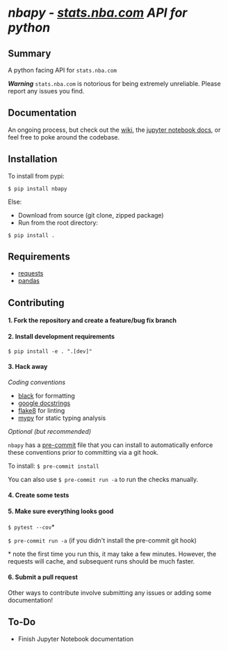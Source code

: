 # *nbapy - [stats.nba.com](https://stats.nba.com) API for python*

## Summary
A python facing API for `stats.nba.com`

***Warning*** `stats.nba.com` is notorious for being extremely unreliable. Please report any issues you find.

## Documentation
An ongoing process, but check out the [wiki](https://github.com/jtpavlock/nbapy/wiki), the [jupyter notebook docs](https://github.com/jtpavlock/nbapy/tree/master/docs/), or feel free to poke around the codebase.

## Installation
To install from pypi:

```
$ pip install nbapy
```

Else:
- Download from source (git clone, zipped package)
- Run from the root directory:

```
$ pip install .
```

## Requirements
- [requests](http://www.python-requests.org/en/latest/)
- [pandas](https://pandas.pydata.org/)

## Contributing
#### 1. Fork the repository and create a feature/bug fix branch

#### 2. Install development requirements
`$ pip install -e . ".[dev]"`

#### 3. Hack away

*Coding conventions*

* [black](https://github.com/psf/black) for formatting
* [google docstrings](https://google.github.io/styleguide/pyguide.html#38-comments-and-docstrings)
* [flake8](https://flake8.pycqa.org/en/latest/index.html#quickstart) for linting
* [mypy](http://mypy-lang.org/) for static typing analysis

*Optional (but recommended)*

`nbapy` has a [pre-commit](https://pre-commit.com/) file that you can install to automatically enforce these conventions prior to committing via a git hook.

To install: `$ pre-commit install`

You can also use `$ pre-commit run -a` to run the checks manually.

#### 4. Create some tests

#### 5. Make sure everything looks good
`$ pytest --cov`* 

`$ pre-commit run -a` (if you didn't install the pre-commit git hook)

\* note the first time you run this, it may take a few minutes. However, the requests will cache, and subsequent runs should be much faster.

#### 6. Submit a pull request

Other ways to contribute involve submitting any issues or adding some documentation!

## To-Do
- Finish Jupyter Notebook documentation
